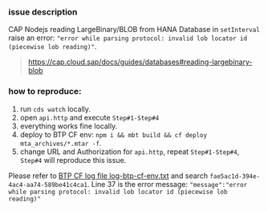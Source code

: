 ### issue description

CAP Nodejs reading LargeBinary/BLOB from HANA Database in `setInterval` raise an error: `"error while parsing protocol: invalid lob locator id (piecewise lob reading)"`.

> https://cap.cloud.sap/docs/guides/databases#reading-largebinary-blob

### how to reproduce:

1. run `cds watch` locally.
2. open `api.http` and execute `Step#1-Step#4`
3. everything works fine locally.
4. deploy to BTP CF env: `npm i && mbt build && cf deploy mta_archives/*.mtar -f`.
5. change URL and Authorization for `api.http`, repeat `Step#1-Step#4`, `Step#4` will reproduce this issue.

Please refer to [BTP CF log file log-btp-cf-env.txt](./log-btp-cf-env.txt) and search `fae5ac1d-394e-4ac4-aa74-589be41c4ca1`. Line 37 is the error message: `"message":"error while parsing protocol: invalid lob locator id (piecewise lob reading)"`
